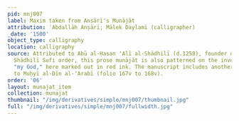 ```yaml
---
pid: mnj007
label: Maxim taken from Anṣārī's Munājāt
attribution: ʿAbdallāh Anṣārī; Mālek Daylamī (calligrapher)
_date: '1500'
object_type: calligraphy
location: calligraphy
source: Attributed to Abū al-Ḥasan ʻAlī al-Shādhilī (d.1258), founder of the
  Shādhilī Sufi order, this prose munājāt is also patterned on the invocation Ilāhī
  "my God," here marked out in red ink. The manuscript includes another munājāt, attributed
  to Muḥyī al-Dīn al-ʻArabī (folio 167v to 168v).
order: '06'
layout: munajat_item
collection: munajat
thumbnail: "/img/derivatives/simple/mnj007/thumbnail.jpg"
full: "/img/derivatives/simple/mnj007/fullwidth.jpg"
---
```

